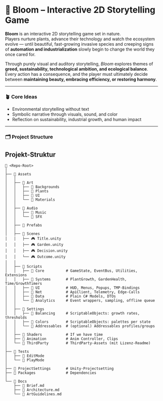 # 🌸 Bloom – Interactive 2D Storytelling Game

**Bloom** is an interactive 2D storytelling game set in nature.  
Players nurture plants, advance their technology and watch the ecosystem evolve — until beautiful, fast-growing invasive species and creeping signs of **automation and industrialization** slowly begin to change the world they once cared for.  

Through purely visual and auditory storytelling, *Bloom* explores themes of **greed, sustainability, technological ambition, and ecological balance**.  
Every action has a consequence, and the player must ultimately decide between **maintaining beauty, embracing efficiency, or restoring harmony**.

---

### 🪴 Core Ideas
- Environmental storytelling without text  
- Symbolic narrative through visuals, sound, and color  
- Reflection on sustainability, industrial growth, and human impact  

---

### 🗂️ Project Structure
## Projekt-Struktur
```
📁 <Repo-Root>
│
├── 📁 Assets
│   │
│   ├── 📁 Art
│   │   ├── 📁 Backgrounds
│   │   ├── 📁 Plants
│   │   ├── 📁 UI
│   │   └── 📁 Materials
│   │
│   ├── 📁 Audio
│   │   ├── 📁 Music
│   │   └── 📁 SFX
│   │
│   ├── 📁 Prefabs
│   │
│   ├── 📁 Scenes
│   │   ├── 🎮 Title.unity
│   │   ├── 🎮 Garden.unity
│   │   ├── 🎮 Decision.unity
│   │   └── 🎮 Outcome.unity
│   │
│   ├── 📁 Scripts
│   │   ├── 📁 Core          # GameState, EventBus, Utilities, Extensions
│   │   ├── 📁 Systems       # PlantGrowth, GardenHealth, Time/GrowthTimers
│   │   ├── 📁 UI            # HUD, Menus, Popups, TMP-Bindings
│   │   ├── 📁 Net           # ApiClient, Telemetry, Edge-Calls
│   │   ├── 📁 Data          # Plain C# Models, DTOs
│   │   └── 📁 Analytics     # Event wrappers, sampling, offline queue
│   │
│   ├── 📁 Settings
│   │   ├── 📁 Balancing     # ScriptableObjects: growth rates, thresholds
│   │   ├── 📁 Colors        # ScriptableObjects: palettes per state
│   │   └── 📁 Addressables  # (optional) Addressables profiles/groups
│   │
│   ├── 📁 Shaders           # If we have time
│   ├── 📁 Animation         # Anim Controller, Clips
│   └── 📁 ThirdParty        # ThirdParty-Assets (mit Lizenz-Readme)
│
├── 📁 Tests
│   ├── 📁 EditMode
│   └── 📁 PlayMode
│
├── 📁 ProjectSettings       # Unity-Projectsetting
├── 📁 Packages              # Dependencies
│
└── 📁 Docs
    ├── 📝 Brief.md
    ├── 📝 Architecture.md
    └── 📝 ArtGuidelines.md
```
